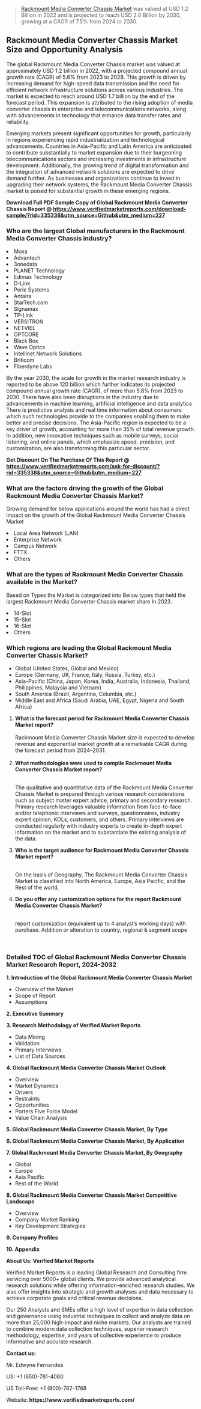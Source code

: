 <blockquote><p><p><a href="https://www.verifiedmarketreports.com/download-sample/?rid=335338&utm_source=Github&utm_medium=227" target="_blank">Rackmount Media Converter Chassis Market</a> was valued at USD 1.2 Billion in 2022 and is projected to reach USD 2.0 Billion by 2030, growing at a CAGR of 7.5% from 2024 to 2030.</p></blockquote><p><h2>Rackmount Media Converter Chassis Market Size and Opportunity Analysis</h2><p>The global Rackmount Media Converter Chassis market was valued at approximately USD 1.2 billion in 2022, with a projected compound annual growth rate (CAGR) of 5.6% from 2023 to 2028. This growth is driven by increasing demand for high-speed data transmission and the need for efficient network infrastructure solutions across various industries. The market is expected to reach around USD 1.7 billion by the end of the forecast period. This expansion is attributed to the rising adoption of media converter chassis in enterprise and telecommunications networks, along with advancements in technology that enhance data transfer rates and reliability.</p><p>Emerging markets present significant opportunities for growth, particularly in regions experiencing rapid industrialization and technological advancements. Countries in Asia-Pacific and Latin America are anticipated to contribute substantially to market expansion due to their burgeoning telecommunications sectors and increasing investments in infrastructure development. Additionally, the growing trend of digital transformation and the integration of advanced network solutions are expected to drive demand further. As businesses and organizations continue to invest in upgrading their network systems, the Rackmount Media Converter Chassis market is poised for substantial growth in these emerging regions.</p></p><p class=""><strong>Download Full PDF Sample Copy of Global Rackmount Media Converter Chassis Report @ <a href="https://www.verifiedmarketreports.com/download-sample/?rid=335338&amp;utm_source=Github&amp;utm_medium=227" target="_blank">https://www.verifiedmarketreports.com/download-sample/?rid=335338&amp;utm_source=Github&amp;utm_medium=227</a></strong></p><h3 id="" class="">Who are the largest Global manufacturers in the Rackmount Media Converter Chassis industry?</h3><p><li>Moxa</li><li> Advantech</li><li> 3onedata</li><li> PLANET Technology</li><li> Edimax Technology</li><li> D-Link</li><li> Perle Systems</li><li> Antaira</li><li> StarTech.com</li><li> Signamax</li><li> TP-Link</li><li> VERSITRON</li><li> NETVIEL</li><li> OPTCORE</li><li> Black Box</li><li> Wave Optics</li><li> Intellinet Network Solutions</li><li> Briticom</li><li> Fiberdyne Labs</li></p><div class=""><div class="" dir="" data-message-author-role="" data-message-id="" data-message-model-slug=""><div class=""><div class=""><div class=""><div class="" dir="" data-message-author-role="" data-message-id="" data-message-model-slug=""><div class=""><div class=""><p>By the year 2030, the scale for growth in the market research industry is reported to be above 120 billion which further indicates its projected compound annual growth rate (CAGR), of more than 5.8% from 2023 to 2030. There have also been disruptions in the industry due to advancements in machine learning, artificial intelligence and data analytics There is predictive analysis and real time information about consumers which such technologies provide to the companies enabling them to make better and precise decisions. The Asia-Pacific region is expected to be a key driver of growth, accounting for more than 35% of total revenue growth. In addition, new innovative techniques such as mobile surveys, social listening, and online panels, which emphasize speed, precision, and customization, are also transforming this particular sector.</p><p><strong>Get Discount On The Purchase Of This Report @&nbsp; <a href="https://www.verifiedmarketreports.com/ask-for-discount/?rid=335338&amp;utm_source=Github&amp;utm_medium=227" target="_blank">https://www.verifiedmarketreports.com/ask-for-discount/?rid=335338&amp;utm_source=Github&amp;utm_medium=227</a></strong></p></div></div></div></div></div></div></div></div><h3 id="" class="">What are the factors driving the growth of the Global Rackmount Media Converter Chassis Market?</h3><p id="" class="">Growing demand for below applications around the world has had a direct impact on the growth of the Global Rackmount Media Converter Chassis Market</p><p id="" class=""><li>Local Area Network (LAN)</li><li> Enterprise Network</li><li> Campus Network</li><li> FTTX</li><li> Others</li></p><h3 id="" class="">What are the types of Rackmount Media Converter Chassis available in the Market?</h3><p id="" class="">Based on Types the Market is categorized into Below types that held the largest Rackmount Media Converter Chassis market share In 2023.</p><p id="" class=""><li>14-Slot</li><li> 15-Slot</li><li> 16-Slot</li><li> Others</li></p><h3 id="" class="">Which regions are leading the Global Rackmount Media Converter Chassis Market?</h3><ul><li>Global (United States, Global and Mexico)</li><li>Europe (Germany, UK, France, Italy, Russia, Turkey, etc.)</li><li>Asia-Pacific (China, Japan, Korea, India, Australia, Indonesia, Thailand, Philippines, Malaysia and Vietnam)</li><li>South America (Brazil, Argentina, Columbia, etc.)</li><li>Middle East and Africa (Saudi Arabia, UAE, Egypt, Nigeria and South Africa)</li></ul><p><ol><li><strong>What is the forecast period for Rackmount Media Converter Chassis Market report?<br /></strong><br /><span data-sheets-root="1" data-sheets-value="{&quot;1&quot;:2,&quot;2&quot;:&quot;XXXX size is expected to develop revenue and exponential market growth at a remarkable CAGR during the forecast period from 2024&ndash;2030.&quot;}" data-sheets-userformat="{&quot;2&quot;:12674,&quot;4&quot;:{&quot;1&quot;:2,&quot;2&quot;:16776960},&quot;10&quot;:2,&quot;11&quot;:0,&quot;15&quot;:&quot;Arial&quot;,&quot;16&quot;:12}">Rackmount Media Converter Chassis Market size is expected to develop revenue and exponential market growth at a remarkable CAGR during the forecast period from 2024&ndash;2031.</span><br /><br /></li><li><strong>What methodologies were used to compile Rackmount Media Converter Chassis Market report?<br /><br /></strong><p>The qualitative and quantitative data of the&nbsp;Rackmount Media Converter Chassis Market is prepared through various research considerations such as subject matter expert advice, primary and secondary research. Primary research leverages valuable information from face-to-face and/or telephonic interviews and surveys, questionnaires, industry expert opinion, KOLs, customers, and others. Primary interviews are conducted regularly with industry experts to create in-depth expert information on the market and to substantiate the existing analysis of the data.&nbsp;</p></li><li><strong>Who is the target audience for Rackmount Media Converter Chassis Market report?<br /><br /></strong><p>On the basis of Geography, The&nbsp;Rackmount Media Converter Chassis Market is classified into North America, Europe, Asia Pacific, and the Rest of the world.</p></li><li><strong>Do you offer any customization options for the report Rackmount Media Converter Chassis Market?<br /><br /></strong><p>report customization (equivalent up to 4 analyst&rsquo;s working days) with purchase. Addition or alteration to country, regional &amp; segment scope</p><p>&nbsp;</p></li></ol></p><h3 id="" class="">Detailed TOC of Global Rackmount Media Converter Chassis Market Research Report, 2024-2032</h3><p id="" class=""><strong>1. Introduction of the Global Rackmount Media Converter Chassis Market</strong></p><ul><li>Overview of the Market</li><li>Scope of Report</li><li>Assumptions</li></ul><p id="" class=""><strong>2. Executive Summary</strong></p><p id="" class=""><strong>3. Research Methodology of&nbsp;Verified Market Reports</strong></p><ul><li>Data Mining</li><li>Validation</li><li>Primary Interviews</li><li>List of Data Sources</li></ul><p id="" class=""><strong>4. Global Rackmount Media Converter Chassis Market Outlook</strong></p><ul><li>Overview</li><li>Market Dynamics</li><li>Drivers</li><li>Restraints</li><li>Opportunities</li><li>Porters Five Force Model</li><li>Value Chain Analysis</li></ul><p id="" class=""><strong>5. Global Rackmount Media Converter Chassis Market, By&nbsp;Type</strong></p><p id="" class=""><strong>6. Global Rackmount Media Converter Chassis Market, By Application</strong></p><p id="" class=""><strong>7. Global Rackmount Media Converter Chassis Market, By Geography</strong></p><ul><li>Global</li><li>Europe</li><li>Asia Pacific</li><li>Rest of the World</li></ul><p id="" class=""><strong>8. Global Rackmount Media Converter Chassis Market Competitive Landscape</strong></p><ul><li>Overview</li><li>Company Market Ranking</li><li>Key Development Strategies</li></ul><p id="" class=""><strong>9. Company Profiles</strong></p><p id="" class=""><strong>10. Appendix</strong></p><p id="" class=""><strong>About Us: Verified Market Reports</strong></p><p id="" class="">Verified Market Reports is a leading Global Research and Consulting firm servicing over 5000+ global clients. We provide advanced analytical research solutions while offering information-enriched research studies. We also offer insights into strategic and growth analyses and data necessary to achieve corporate goals and critical revenue decisions.</p><p id="" class="">Our 250 Analysts and SMEs offer a high level of expertise in data collection and governance using industrial techniques to collect and analyze data on more than 25,000 high-impact and niche markets. Our analysts are trained to combine modern data collection techniques, superior research methodology, expertise, and years of collective experience to produce informative and accurate research.</p><p id="" class=""><strong>Contact us:</strong></p><p id="" class="">Mr. Edwyne Fernandes</p><p id="" class="">US: +1 (650)-781-4080</p><p id="" class="">US Toll-Free: +1 (800)-782-1768</p><p id="" class="">Website: <a target="" data-test-app-aware-link=""><strong>https://www.verifiedmarketreports.com/</strong></a></p>
